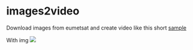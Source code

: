 # images2video

Download images from eumetsat and create video like this short 
<a href=https://youtu.be/dOLmtF23Hm8>sample</a> 

With img <img src=https://youtu.be/dOLmtF23Hm8>

